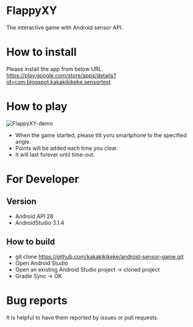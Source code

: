 # FlappyXY
The interactive game with Android sensor API.

# How to install
Please install the app from below URL.  
https://play.google.com/store/apps/details?id=com.blogspot.kakakikikeke.sensortest

# How to play

![FlappyXY-demo](https://lh3.googleusercontent.com/wlIiuwOU0CDDFxyht0B8rRWP9jcpgLwxKy48tA8IPiLw8UjHDzHvmRGmT-jWPRS92mo=h450)

* When the game started, please tilt yoru smartphone to the specified angle.
* Points will be added each time you clear.
* It will last forever until time-out.

# For Developer

## Version
* Android API 28
* AndroidStudio 3.1.4

## How to build
* git clone https://github.com/kakakikikeke/android-sensor-game.git
* Open Android Studio
* Open an existing Android Studio project -> cloned project
* Gradle Sync -> OK

# Bug reports
It is helpful to have them reported by issues or pull requests.
